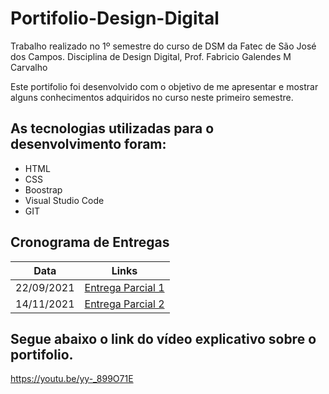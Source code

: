 # Portifolio-Design-Digital
Trabalho realizado no 1º semestre do curso de DSM da Fatec de São José dos Campos. 
Disciplina de Design Digital, Prof. Fabricio Galendes M Carvalho

Este portifolio foi desenvolvido com o objetivo de me apresentar e mostrar alguns conhecimentos adquiridos no curso neste primeiro semestre.

## As tecnologias utilizadas para o desenvolvimento foram:

- HTML
- CSS
- Boostrap
- Visual Studio Code
- GIT


## Cronograma de Entregas

| Data | Links |
| ------ | ------ |
|    22/09/2021    |[Entrega Parcial 1](https://github.com/prsilva/Portifolio-Design-Digital/releases/tag/Entrega-01)|
|    14/11/2021    |[Entrega Parcial 2](https://github.com/prsilva/Portifolio-Design-Digital/releases/tag/Entrega-02)|
  


## Segue abaixo o link do vídeo explicativo sobre o portifolio. 

https://youtu.be/yy-_899O71E
